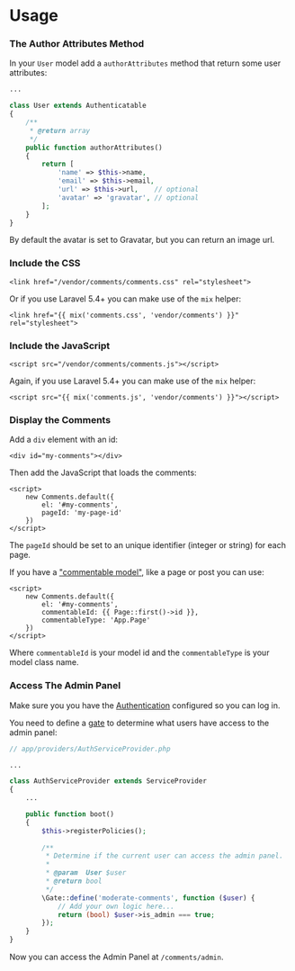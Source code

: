 # Usage

### The Author Attributes Method

In your `User` model add a `authorAttributes` method that return some user attributes: 

```php
...

class User extends Authenticatable
{
    /**
     * @return array
     */
    public function authorAttributes()
    {
        return [
            'name' => $this->name,
            'email' => $this->email,
            'url' => $this->url,    // optional
            'avatar' => 'gravatar', // optional
        ];
    }
}
```

By default the avatar is set to Gravatar, but you can return an image url.

### Include the CSS 

```markup
<link href="/vendor/comments/comments.css" rel="stylesheet">
```

Or if you use Laravel 5.4+ you can make use of the `mix` helper:

```markup
<link href="{{ mix('comments.css', 'vendor/comments') }}" rel="stylesheet">
```

### Include the JavaScript 

```markup
<script src="/vendor/comments/comments.js"></script>
```

Again, if you use Laravel 5.4+ you can make use of the `mix` helper:

```markup
<script src="{{ mix('comments.js', 'vendor/comments') }}"></script>
```

### Display the Comments

Add a `div` element with an id:

```markup
<div id="my-comments"></div>
```

Then add the JavaScript that loads the comments:

```markup
<script>
    new Comments.default({
        el: '#my-comments',
        pageId: 'my-page-id'
    })
</script>
```

The `pageId` should be set to an unique identifier (integer or string) for each page. 

If you have a ["commentable model"](https://laravel.com/docs/5.4/eloquent-relationships#polymorphic-relations), like a page or post you can use:

```markup
<script>
    new Comments.default({
        el: '#my-comments',
        commentableId: {{ Page::first()->id }},
        commentableType: 'App.Page'
    })
</script>
```

Where `commentableId` is your model id and the `commentableType` is your model class name.

### Access The Admin Panel

Make sure you you have the [Authentication](http://laravel.com/docs/5.4/authentication) configured so you can log in.

You need to define a [gate](https://laravel.com/docs/5.4/authorization#gates) to determine what users have access to the admin panel:

```php
// app/providers/AuthServiceProvider.php

...

class AuthServiceProvider extends ServiceProvider
{
    ...

    public function boot()
    {
        $this->registerPolicies();
    
        /**
         * Determine if the current user can access the admin panel.
         *
         * @param  User $user                        
         * @return bool
         */
        \Gate::define('moderate-comments', function ($user) {
            // Add your own logic here...
            return (bool) $user->is_admin === true;
        });
    }
}
```

Now you can access the Admin Panel at `/comments/admin`.
